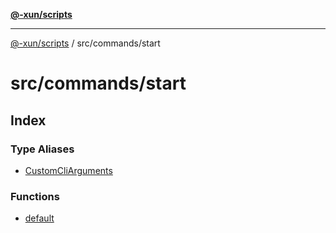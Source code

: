 [**@-xun/scripts**](../../../README.md)

***

[@-xun/scripts](../../../README.md) / src/commands/start

# src/commands/start

## Index

### Type Aliases

- [CustomCliArguments](type-aliases/CustomCliArguments.md)

### Functions

- [default](functions/default.md)
